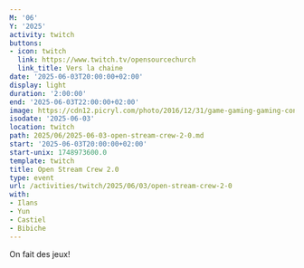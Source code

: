 ```yaml
---
M: '06'
Y: '2025'
activity: twitch
buttons:
- icon: twitch
  link: https://www.twitch.tv/opensourcechurch
  link_title: Vers la chaine
date: '2025-06-03T20:00:00+02:00'
display: light
duration: '2:00:00'
end: '2025-06-03T22:00:00+02:00'
image: https://cdn12.picryl.com/photo/2016/12/31/game-gaming-gaming-console-science-technology-555734-1024.png
isodate: '2025-06-03'
location: twitch
path: 2025/06/2025-06-03-open-stream-crew-2-0.md
start: '2025-06-03T20:00:00+02:00'
start-unix: 1748973600.0
template: twitch
title: Open Stream Crew 2.0
type: event
url: /activities/twitch/2025/06/03/open-stream-crew-2-0
with:
- Ilans
- Yun
- Castiel
- Bibiche
---
```

On fait des jeux!